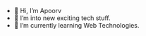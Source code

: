 - 👋 Hi, I’m Apoorv
- 👀 I’m into new exciting tech stuff.
- 🌱 I’m currently learning Web Technologies.

<!---
apoorv-rawat/apoorv-rawat is a ✨ special ✨ repository because its `README.md` (this file) appears on your GitHub profile.
You can click the Preview link to take a look at your changes.
--->
